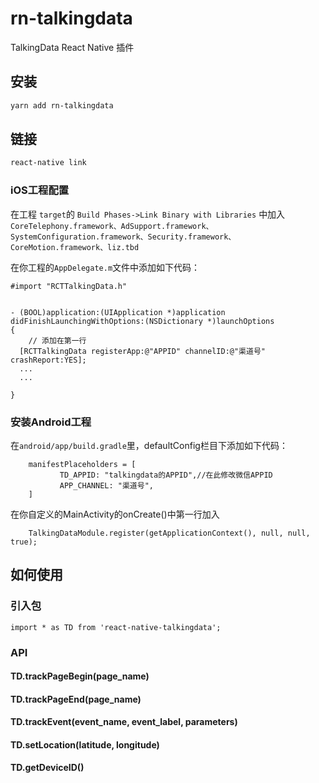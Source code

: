 # rn-talkingdata

TalkingData React Native 插件

## 安装

```bash
yarn add rn-talkingdata
```

## 链接

```bash
react-native link
```

### iOS工程配置

在工程 `target`的 `Build Phases->Link Binary with Libraries` 中加入 `CoreTelephony.framework、AdSupport.framework、SystemConfiguration.framework、Security.framework、CoreMotion.framework、liz.tbd`

在你工程的`AppDelegate.m`文件中添加如下代码：

```
#import "RCTTalkingData.h"


- (BOOL)application:(UIApplication *)application didFinishLaunchingWithOptions:(NSDictionary *)launchOptions
{
	// 添加在第一行
  [RCTTalkingData registerApp:@"APPID" channelID:@"渠道号" crashReport:YES];
  ...
  ...

}

```

### 安装Android工程

在`android/app/build.gradle`里，defaultConfig栏目下添加如下代码：

```
	manifestPlaceholders = [
           TD_APPID: "talkingdata的APPID",//在此修改微信APPID
           APP_CHANNEL: "渠道号",
   	]
```

在你自定义的MainActivity的onCreate()中第一行加入

```
	TalkingDataModule.register(getApplicationContext(), null, null, true);
```


## 如何使用

### 引入包

```
import * as TD from 'react-native-talkingdata';
```

### API

#### TD.trackPageBegin(page_name)
#### TD.trackPageEnd(page_name)
#### TD.trackEvent(event_name, event_label, parameters)
#### TD.setLocation(latitude, longitude)
#### TD.getDeviceID()
